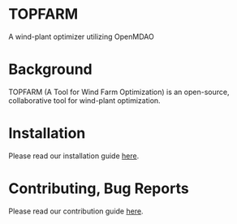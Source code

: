# TOPFARM
A wind-plant optimizer utilizing OpenMDAO

# Background

TOPFARM (A Tool for Wind Farm Optimization) is an open-source, collaborative tool for wind-plant optimization.

# Installation

Please read our installation guide [here](https://github.com/TOPFARM-Wind/topfarm/blob/master/INSTALLATION.md). 

# Contributing, Bug Reports

Please read our contribution guide [here](https://github.com/TOPFARM-Wind/topfarm/blob/master/CONTRIBUTING.md).

